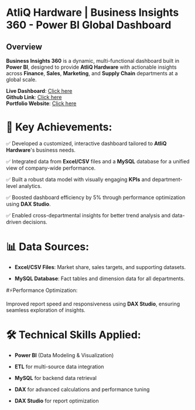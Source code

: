 # **AtliQ Hardware | Business Insights 360 - Power BI Global Dashboard**

## Overview

**Business Insights 360** is a dynamic, multi-functional dashboard built in **Power BI**, designed to provide **AtliQ Hardware** with actionable insights across **Finance**, **Sales**, **Marketing**, and **Supply Chain** departments at a global scale.


**Live Dashboard**: [Click here](https://app.powerbi.com/view?r=eyJrIjoiZGYxMDI3ZGEtMWI3OC00ZGExLTg0NTYtYmIxMzhiZDQ2OGM4IiwidCI6ImM2ZTU0OWIzLTVmNDUtNDAzMi1hYWU5LWQ0MjQ0ZGM1YjJjNCJ9)\
**Github Link**: [Click here](https://github.com/darab96/Business-Insights-360)\
**Portfolio Website**: [Click here](https://codebasics.io/portfolio/Darab-Khan)


# 🚀 Key Achievements:

✅ Developed a customized, interactive dashboard tailored to **AtliQ Hardware**'s business needs.

✅ Integrated data from **Excel/CSV** files and a **MySQL** database for a unified view of company-wide performance.

✅ Built a robust data model with visually engaging **KPIs** and department-level analytics.

✅ Boosted dashboard efficiency by 5% through performance optimization using **DAX Studio**.

✅ Enabled cross-departmental insights for better trend analysis and data-driven decisions.


# 📊 Data Sources:

- **Excel/CSV Files**: Market share, sales targets, and supporting datasets.

- **MySQL Database**: Fact tables and dimension data for all departments.


#⚡Performance Optimization:

Improved report speed and responsiveness using **DAX Studio**, ensuring seamless exploration of insights.


# 🛠 Technical Skills Applied:

- **Power BI** (Data Modeling & Visualization)

- **ETL** for multi-source data integration

- **MySQL** for backend data retrieval

- **DAX** for advanced calculations and performance tuning

- **DAX Studio** for report optimization
